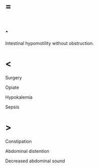 # =

# .

Intestinal hypomotility without obstruction.

# <

Surgery

Opiate

Hypokalemia

Sepsis

# >

Constipation

Abdominal distention

Decreased abdominal sound
